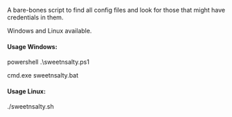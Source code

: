 A bare-bones script to find all config files and look for those that might have credentials in them.

Windows and Linux available.

#### Usage Windows:

powershell .\sweetnsalty.ps1

cmd.exe sweetnsalty.bat


#### Usage Linux:

./sweetnsalty.sh